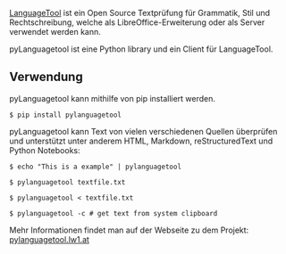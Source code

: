 [LanguageTool](https://languagetool.org/) ist ein Open Source Textprüfung für Grammatik, Stil und Rechtschreibung, welche als LibreOffice-Erweiterung oder als Server verwendet werden kann.

pyLanguagetool ist eine Python library und ein Client für LanguageTool.

## Verwendung
pyLanguagetool kann mithilfe von pip installiert werden.
```
$ pip install pylanguagetool
```
pyLanguagetool kann Text von vielen verschiedenen Quellen überprüfen und unterstützt unter anderem HTML, Markdown, reStructuredText und Python Notebooks:
```
$ echo "This is a example" | pylanguagetool

$ pylanguagetool textfile.txt

$ pylanguagetool < textfile.txt

$ pylanguagetool -c # get text from system clipboard
```

Mehr Informationen findet man auf der Webseite zu dem Projekt: [pylanguagetool.lw1.at](https://pylanguagetool.lw1.at/)
